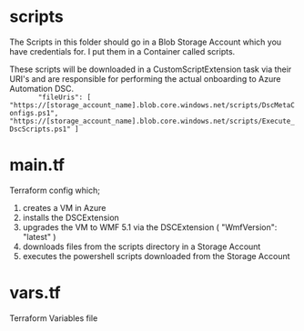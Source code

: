 # scripts

The Scripts in this folder should go in a Blob Storage Account which you have credentials for. I put them in a Container called scripts. 

These scripts will be downloaded in a CustomScriptExtension task via their URI's and are responsible for performing the actual onboarding to Azure Automation DSC.  
`        "fileUris": [
          "https://[storage_account_name].blob.core.windows.net/scripts/DscMetaConfigs.ps1",
          "https://[storage_account_name].blob.core.windows.net/scripts/Execute_DscScripts.ps1"
        ]
`


# main.tf
Terraform config which;
1. creates a VM in Azure
2. installs the DSCExtension
3. upgrades the VM to WMF 5.1 via the DSCExtension ( "WmfVersion": "latest" )
4. downloads files from the scripts directory in a Storage Account
5. executes the powershell scripts downloaded from the Storage Account

# vars.tf
Terraform Variables file
